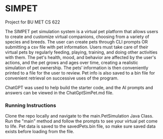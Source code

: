 # SIMPET
Project for BU MET CS 622

The SIMPET pet simulation system is a virtual pet platform that allows users to create and customize virtual companions,
choosing from a variety of species and breeds. The user can create pets through CLI prompts OR submitting a csv file
with pet information. Users must take care of their virtual pets by regularly feeding, playing, training, and doing
other activities with them. The pet's health, mood, and behavior are affected by the user's actions, and the pet grows
and ages over time, creating a realistic simulation of pet ownership. The pets’ information is then conveniently
printed to a file for the user to review. Pet info is also saved to a bin file for convenient retrieval on successive
uses of the program.

ChatGPT was used to help build the starter code, and the AI prompts and answers can be viewed
in the ChatGptSimPet.md file.

### Running Instructions

Clone the repo locally and navigate to the main.PetSimulation Java Class. Run the "main" method and follow
the prompts to see your virtual pet come to life. Pet data is saved to the savedPets.bin file, so
make sure saved data exists before loading from the file.